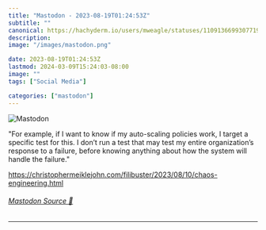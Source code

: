 ```yaml
---
title: "Mastodon - 2023-08-19T01:24:53Z"
subtitle: ""
canonical: https://hachyderm.io/users/mweagle/statuses/110913669930771907
description:
image: "/images/mastodon.png"

date: 2023-08-19T01:24:53Z
lastmod: 2024-03-09T15:24:03-08:00
image: ""
tags: ["Social Media"]

categories: ["mastodon"]
---
```

![Mastodon](/images/mastodon.png)

<p>&quot;For example, if I want to know if my auto-scaling policies work, I target a specific test for this. I don’t run a test that may test my entire organization’s response to a failure, before knowing anything about how the system will handle the failure.&quot;</p><p><a href="https://christophermeiklejohn.com/filibuster/2023/08/10/chaos-engineering.html" target="_blank" rel="nofollow noopener noreferrer" translate="no"><span class="invisible">https://</span><span class="ellipsis">christophermeiklejohn.com/fili</span><span class="invisible">buster/2023/08/10/chaos-engineering.html</span></a></p>


###### [Mastodon Source 🐘](https://hachyderm.io/@mweagle/110913669930771907)

___
